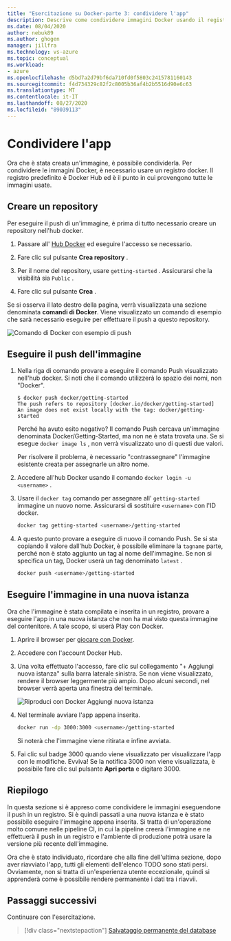 ```yaml
---
title: "Esercitazione su Docker-parte 3: condividere l'app"
description: Descrive come condividere immagini Docker usando il registro di sistema Docker Hub.
ms.date: 08/04/2020
author: nebuk89
ms.author: ghogen
manager: jillfra
ms.technology: vs-azure
ms.topic: conceptual
ms.workload:
- azure
ms.openlocfilehash: d5bd7a2d79bf6da710fd0f5803c2415781160143
ms.sourcegitcommit: f4d734329c82f2c8005b36af4b2b5516d90e6c63
ms.translationtype: MT
ms.contentlocale: it-IT
ms.lasthandoff: 08/27/2020
ms.locfileid: "89039113"
---
```

# <a name="share-your-app"></a>Condividere l'app

Ora che è stata creata un'immagine, è possibile condividerla. Per condividere le immagini Docker, è necessario usare un registro docker. Il registro predefinito è Docker Hub ed è il punto in cui provengono tutte le immagini usate.

## <a name="create-a-repo"></a>Creare un repository

Per eseguire il push di un'immagine, è prima di tutto necessario creare un repository nell'hub docker.

1. Passare all' [Hub Docker](https://hub.docker.com) ed eseguire l'accesso se necessario.

1. Fare clic sul pulsante **Crea repository** .

1. Per il nome del repository, usare `getting-started` . Assicurarsi che la visibilità sia `Public` .

1. Fare clic sul pulsante **Crea** .

Se si osserva il lato destro della pagina, verrà visualizzata una sezione denominata **comandi di Docker**. Viene visualizzato un comando di esempio che sarà necessario eseguire per effettuare il push a questo repository.

![Comando di Docker con esempio di push](media/push-command.png)

## <a name="push-the-image"></a>Eseguire il push dell'immagine

1. Nella riga di comando provare a eseguire il comando Push visualizzato nell'hub docker. Si noti che il comando utilizzerà lo spazio dei nomi, non "Docker".

    ```plaintext
    $ docker push docker/getting-started
    The push refers to repository [docker.io/docker/getting-started]
    An image does not exist locally with the tag: docker/getting-started
    ```

    Perché ha avuto esito negativo? Il comando Push cercava un'immagine denominata Docker/Getting-Started, ma non ne è stata trovata una. Se si esegue `docker image ls` , non verrà visualizzato uno di questi due valori.

    Per risolvere il problema, è necessario "contrassegnare" l'immagine esistente creata per assegnarle un altro nome.

1. Accedere all'hub Docker usando il comando `docker login -u <username>` .

1. Usare il `docker tag` comando per assegnare all' `getting-started` immagine un nuovo nome. Assicurarsi di sostituire `<username>` con l'ID docker.

    ```bash
    docker tag getting-started <username>/getting-started
    ```

1. A questo punto provare a eseguire di nuovo il comando Push. Se si sta copiando il valore dall'hub Docker, è possibile eliminare la `tagname` parte, perché non è stato aggiunto un tag al nome dell'immagine. Se non si specifica un tag, Docker userà un tag denominato `latest` .

    ```bash
    docker push <username>/getting-started
    ```

## <a name="run-the-image-on-a-new-instance"></a>Eseguire l'immagine in una nuova istanza

Ora che l'immagine è stata compilata e inserita in un registro, provare a eseguire l'app in una nuova istanza che non ha mai visto questa immagine del contenitore. A tale scopo, si userà Play con Docker.

1. Aprire il browser per [giocare con Docker](http://play-with-docker.com).

1. Accedere con l'account Docker Hub.

1. Una volta effettuato l'accesso, fare clic sul collegamento "+ Aggiungi nuova istanza" sulla barra laterale sinistra. Se non viene visualizzato, rendere il browser leggermente più ampio. Dopo alcuni secondi, nel browser verrà aperta una finestra del terminale.

    ![Riproduci con Docker Aggiungi nuova istanza](media/pwd-add-new-instance.png)

1. Nel terminale avviare l'app appena inserita.

    ```bash
    docker run -dp 3000:3000 <username>/getting-started
    ```

    Si noterà che l'immagine viene ritirata e infine avviata.

1. Fai clic sul badge 3000 quando viene visualizzato per visualizzare l'app con le modifiche. Evviva! Se la notifica 3000 non viene visualizzata, è possibile fare clic sul pulsante **Apri porta** e digitare 3000.

## <a name="recap"></a>Riepilogo

In questa sezione si è appreso come condividere le immagini eseguendone il push in un registro. Si è quindi passati a una nuova istanza e è stato possibile eseguire l'immagine appena inserita. Si tratta di un'operazione molto comune nelle pipeline CI, in cui la pipeline creerà l'immagine e ne effettuerà il push in un registro e l'ambiente di produzione potrà usare la versione più recente dell'immagine.

Ora che è stato individuato, ricordare che alla fine dell'ultima sezione, dopo aver riavviato l'app, tutti gli elementi dell'elenco TODO sono stati persi. Ovviamente, non si tratta di un'esperienza utente eccezionale, quindi si apprenderà come è possibile rendere permanente i dati tra i riavvii.

## <a name="next-steps"></a>Passaggi successivi

Continuare con l'esercitazione.

> [!div class="nextstepaction"]
> [Salvataggio permanente del database](persist-your-data.md)